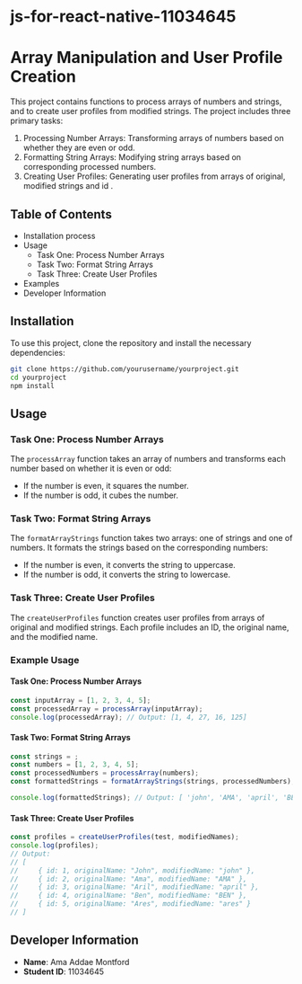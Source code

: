 # js-for-react-native-11034645

# Array Manipulation and User Profile Creation

This project contains functions to process arrays of numbers and strings, and to create user profiles from modified strings. The project includes three primary tasks:

1. Processing Number Arrays: Transforming arrays of numbers based on whether they are even or odd.
2. Formatting String Arrays: Modifying string arrays based on corresponding processed numbers.
3. Creating User Profiles: Generating user profiles from arrays of original, modified strings and id .

## Table of Contents

- Installation process
- Usage
  - Task One: Process Number Arrays
  - Task Two: Format String Arrays
  - Task Three: Create User Profiles
- Examples
- Developer Information

## Installation

To use this project, clone the repository and install the necessary dependencies:

```bash
git clone https://github.com/yourusername/yourproject.git
cd yourproject
npm install
```

## Usage

### Task One: Process Number Arrays
The `processArray` function takes an array of numbers and transforms each number based on 
whether it is even or odd:

- If the number is even, it squares the number.
- If the number is odd, it cubes the number.

### Task Two: Format String Arrays

The `formatArrayStrings` function takes two arrays: one of strings and one of numbers. 
It formats the strings based on the corresponding numbers:

- If the number is even, it converts the string to uppercase.
- If the number is odd, it converts the string to lowercase.

### Task Three: Create User Profiles
The `createUserProfiles` function creates user profiles from arrays of original and modified strings. Each profile includes an ID, the original name, and the modified name.

### Example Usage

#### Task One: Process Number Arrays
```javascript
const inputArray = [1, 2, 3, 4, 5];
const processedArray = processArray(inputArray);
console.log(processedArray); // Output: [1, 4, 27, 16, 125]
```

#### Task Two: Format String Arrays
```javascript
const strings = ;
const numbers = [1, 2, 3, 4, 5];
const processedNumbers = processArray(numbers);
const formattedStrings = formatArrayStrings(strings, processedNumbers);

console.log(formattedStrings); // Output: [ 'john', 'AMA', 'april', 'BEN', 'ares' ]
```

#### Task Three: Create User Profiles
```javascript
const profiles = createUserProfiles(test, modifiedNames);
console.log(profiles);
// Output:
// [
//     { id: 1, originalName: "John", modifiedName: "john" },
//     { id: 2, originalName: "Ama", modifiedName: "AMA" },
//     { id: 3, originalName: "Aril", modifiedName: "april" },
//     { id: 4, originalName: "Ben", modifiedName: "BEN" },
//     { id: 5, originalName: "Ares", modifiedName: "ares" }
// ]
```

## Developer Information

- **Name**: Ama Addae Montford
- **Student ID**: 11034645

